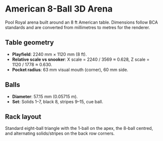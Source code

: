 # American 8-Ball 3D Arena

Pool Royal arena built around an 8 ft American table. Dimensions follow BCA standards and are converted from millimetres to metres for the renderer.

## Table geometry
- **Playfield**: 2240 mm × 1120 mm (8 ft).
- **Relative scale vs snooker**: X scale = 2240 / 3569 ≈ 0.628, Z scale = 1120 / 1778 ≈ 0.630.
- **Pocket radius**: 63 mm visual mouth (corner), 60 mm side.

## Balls
- **Diameter**: 57.15 mm (0.05715 m).
- **Set**: Solids 1–7, black 8, stripes 9–15, cue ball.

## Rack layout
Standard eight-ball triangle with the 1-ball on the apex, the 8-ball centred, and alternating solids/stripes on the back row corners.

